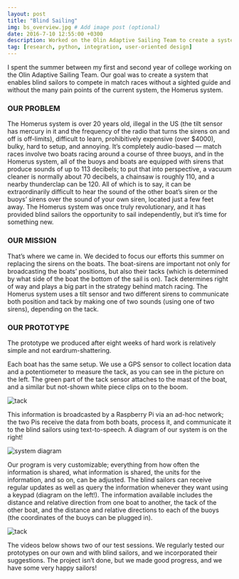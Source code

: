 ```yaml
---
layout: post
title: "Blind Sailing"
img: bs_overview.jpg # Add image post (optional)
date: 2016-7-10 12:55:00 +0300
description: Worked on the Olin Adaptive Sailing Team to create a system that enables blind sailors to compete in match races autonomously.
tag: [research, python, integration, user-oriented design]
---
```


I spent the summer between my first and second year of college working on the Olin Adaptive Sailing Team. Our goal was to create a system that enables blind sailors to compete in match races without a sighted guide and without the many pain points of the current system, the Homerus system.

### OUR PROBLEM

The Homerus system is over 20 years old, illegal in the US (the tilt sensor has mercury in it and the frequency of the radio that turns the sirens on and off is off-limits), difficult to learn, prohibitively expensive (over $4000), bulky, hard to setup, and annoying. It’s completely audio-based — match races involve two boats racing around a course of three buoys, and in the Homerus system, all of the buoys and boats are equipped with sirens that produce sounds of up to 113 decibels; to put that into perspective, a vacuum cleaner is normally about 70 decibels, a chainsaw is roughly 110, and a nearby thunderclap can be 120. All of which is to say, it can be extraordinarily difficult to hear the sound of the other boat’s siren or the buoys’ sirens over the sound of your own siren, located just a few feet away. The Homerus system was once truly revolutionary, and it has provided blind sailors the opportunity to sail independently, but it’s time for something new.

### OUR MISSION

That’s where we came in. We decided to focus our efforts this summer on replacing the sirens on the boats. The boat-sirens are important not only for broadcasting the boats’ positions, but also their tacks (which is determined by what side of the boat the bottom of the sail is on). Tack determines right of way and plays a big part in the strategy behind match racing. The Homerus system uses a tilt sensor and two different sirens to communicate both position and tack by making one of two sounds (using one of two sirens), depending on the tack.

### OUR PROTOTYPE

The prototype we produced after eight weeks of hard work is relatively simple and not eardrum-shattering.

Each boat has the same setup. We use a GPS sensor to collect location data and a potentiometer to measure the tack, as you can see in the picture on the left. The green part of the tack sensor attaches to the mast of the boat, and a similar but not-shown white piece clips on to the boom.

![tack](mary-keenan.github.io/assets/img/bs_tack.png "Tack")

This information is broadcasted by a Raspberry Pi via an ad-hoc network; the two Pis receive the data from both boats, process it, and communicate it to the blind sailors using text-to-speech. A diagram of our system is on the right!

![system diagram](mary-keenan.github.io/assets/img/bs_diagram.png "System Diagram")

Our program is very customizable; everything from how often the information is shared, what information is shared, the units for the information, and so on, can be adjusted. The blind sailors can receive regular updates as well as query the information whenever they want using a keypad (diagram on the left!). The information available includes the distance and relative direction from one boat to another, the tack of the other boat, and the distance and relative directions to each of the buoys (the coordinates of the buoys can be plugged in).

![tack](mary-keenan.github.io/assets/img/bs_keypad.png "Keypad")

The videos below shows two of our test sessions. We regularly tested our prototypes on our own and with blind sailors, and we incorporated their suggestions. The project isn’t done, but we made good progress, and we have some very happy sailors!

